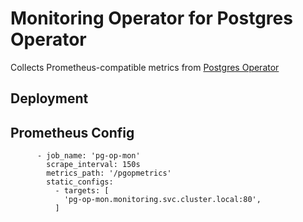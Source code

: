 # Monitoring Operator for Postgres Operator

Collects Prometheus-compatible metrics from [Postgres Operator](https://github.com/zalando/postgres-operator)

## Deployment


## Prometheus Config
```
      - job_name: 'pg-op-mon'
        scrape_interval: 150s
        metrics_path: '/pgopmetrics'
        static_configs:
          - targets: [
            'pg-op-mon.monitoring.svc.cluster.local:80',
          ]
```
